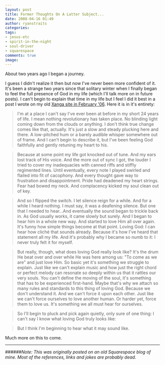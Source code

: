 ```yaml
---
layout: post
title: Former Thoughts On A Latter Subject...
date: 2008-04-16 01:49
author: ryanstraits
categories: 
tags:
- jesus-etc
- spirit-in-the-night
- soul-driver
- squarespace
comments: true
image: 
---
```


About two years ago I began a journey.

<!-- break -->

I guess I didn't realize it then but now I've never been more confident of it. It's been a strange two years since that solitary winter when I finally began to feel the full presence of God in my life (which I'll talk more on in future posts). I can't begin to explain that time in my life but I feel I did it best in a post I wrote on my old <a href="{% post_url 2006-02-28-83 %}" target="_blank">Xanga site in February '06</a>. Here it is in it's entirety:

> I'm at a place I can't say I've ever been at before in my short 24 years of life. I mean nothing revolutionary has taken place. No blinding light coming down from the clouds or anything. I don't think true change comes like that, actually. It's just a slow and steady plucking here and there. A low-pitched hum or a barely audible whisper somewhere out of frame. And I can't begin to describe it, but I've been feeling God faithfully and gently retuning my heart to his.

> Because at some point my life got knocked out of tune. And my ears lost track of His voice. And the more out of sync I got, the louder I tried to cover my inadequacies with canned riffs and stiffly regimented lines. Until eventually, every note I played swirled and flailed into fit of cacophony. And every thought gave way to frustration and disappointment. Pride had deadened my heart strings. Fear had bowed my neck. And complacency kicked my soul clean out of key.

> And so I flipped the switch. I let silence reign for a while. And for a while I heard nothing. I must say, it was a deafening silence. But one that I needed to hear...And eventually the sound began to trickle back in. As God usually works, it came slowly but surely. And I began to hear him in a whole new way. And started to love Him all over again. It's funny how simple things become at that point. Loving God: I can hear how cliché that sounds already. Because it's how I've heard that statement all my life. And it's probably why I became so numb to it: I never truly felt it for myself.

> But really, though, what does loving God really look like? It's the drum He beat over and over while He was here among us: "To come as we are" and just love Him. So basic yet it's something we struggle to explain. Just like we can't explain music and how just the right chord or perfect melody can resonate so deeply within us that it rattles our very souls. You can't define the moving of the soul, it's something that has to be experienced first-hand. Maybe that's why we attach so many rules and standards to this thing of loving God. Because we don't understand it. And we can't force it upon each other. Just like we can't force ourselves to love another human. Or harder yet, force them to love us. It's something we all must hear for ourselves.

> So I'll begin to pluck and pick again quietly, only sure of one thing: I can't say I know what loving God truly looks like:

> But I think I'm beginning to hear what it may sound like.

Much more on this to come.

---

######*Note: This was originally posted on an old Squarespace blog of mine. Most of the references, links and jokes are probably dead.*
